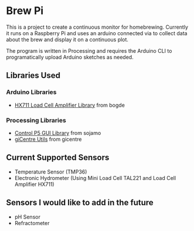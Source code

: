 # Brew Pi
This is a project to create a continuous monitor for homebrewing. Currently it runs on a Raspberry Pi and uses an arduino connected via to collect data about the brew and display it on a continuous plot. 

The program is written in Processing and requires the Arduino CLI to programatically upload Arduino sketches as needed.

## Libraries Used
### Arduino Libraries
   - [HX711 Load Cell Amplifier Library] from bogde
   
### Processing Libraries
   - [Control P5 GUI Library] from sojamo
   - [giCentre Utils] from gicentre

[HX711 Load Cell Amplifier Library]: https://github.com/bogde/HX711
[Control P5 GUI Library]: https://github.com/sojamo/controlp5
[giCentre Utils]: https://www.gicentre.net/utils

## Current Supported Sensors
  - Temperature Sensor (TMP36)
  - Electronic Hydrometer (Using Mini Load Cell TAL221 and Load Cell Amplifier HX711)

## Sensors I would like to add in the future
  - pH Sensor 
  - Refractometer
